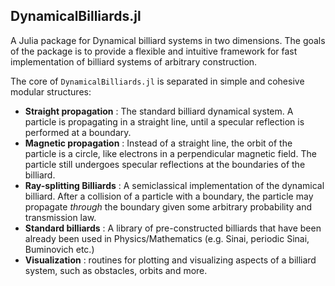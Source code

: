 ## DynamicalBilliards.jl
A Julia package for Dynamical billiard systems in two dimensions.
The goals of the package is to provide a flexible and intuitive framework for fast implementation of billiard systems of arbitrary construction.

The core of `DynamicalBilliards.jl` is separated in simple and cohesive modular structures:
* **Straight propagation** : The standard billiard dynamical system. A particle is propagating in a straight line, until a specular reflection is performed at a boundary.
* **Magnetic propagation** : Instead of a straight line, the orbit of the particle is a circle, like electrons in a perpendicular magnetic field. The particle still undergoes specular reflections at the boundaries of the billiard. 
* **Ray-splitting Billiards** : A semiclassical implementation of the dynamical billiard. After a collision of a particle with a boundary, the particle may propagate *through* the boundary given some arbitrary probability and transmission law.
* **Standard billiards** : A library of pre-constructed billiards that have been already been used in Physics/Mathematics (e.g. Sinai, periodic Sinai, Buminovich etc.)
* **Visualization** : routines for plotting and visualizing aspects of a billiard system, such as obstacles, orbits and more.
